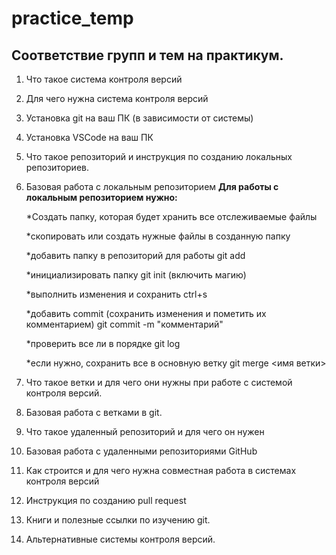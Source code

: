 # practice_temp

## Соответствие групп и тем на практикум.

1. Что такое система контроля версий
2. Для чего нужна система контроля версий
3. Установка git на ваш ПК (в зависимости от системы)
4. Установка VSCode на ваш ПК
5. Что такое репозиторий и инструкция по созданию локальных репозиториев.
6. Базовая работа с локальным репозиторием
**Для работы с локальным репозиторием нужно:**

    *Создать папку, которая будет хранить все отслеживаемые файлы

    *скопировать или создать нужные файлы в созданную папку

    *добавить папку в репозиторий для работы git add <name>

    *инициализировать папку git init (включить магию)

    *выполнить изменения и сохранить ctrl+s

    *добавить commit (сохранить изменения и пометить их комментарием) git commit -m "комментарий"

    *проверить все ли в порядке git log

    *если нужно, сохранить все в основную ветку git merge <имя ветки>
    
7. Что такое ветки и для чего они нужны при работе с системой контроля версий.
8. Базовая работа с ветками в git.
9. Что такое удаленный репозиторий и для чего он нужен
10. Базовая работа с удаленными репозиториями GitHub
11. Как строится и для чего нужна совместная работа в системах контроля версий
12. Инструкция по созданию pull request
13. Книги и полезные ссылки по изучению git.
14. Альтернативные системы контроля версий.

